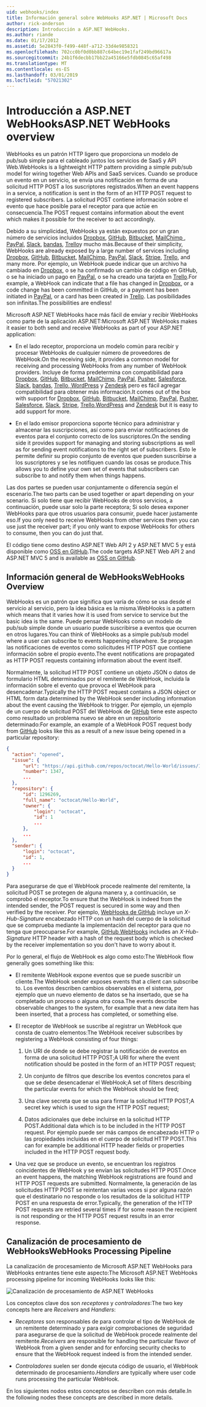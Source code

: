 ```yaml
---
uid: webhooks/index
title: Información general sobre WebHooks ASP.NET | Microsoft Docs
author: rick-anderson
description: Introducción a ASP.NET WebHooks.
ms.author: riande
ms.date: 01/17/2012
ms.assetid: 5e2843f0-f499-448f-a712-33d4e9858321
ms.openlocfilehash: 702cc0bf0d0bb887c64bec19e1faf249bd96617a
ms.sourcegitcommit: 24b1f6decbb17bb22a45166e5fdb0845c65af498
ms.translationtype: MT
ms.contentlocale: es-ES
ms.lasthandoff: 03/01/2019
ms.locfileid: "57021302"
---
```

# <a name="aspnet-webhooks-overview"></a><span data-ttu-id="74b36-103">Introducción a ASP.NET WebHooks</span><span class="sxs-lookup"><span data-stu-id="74b36-103">ASP.NET WebHooks overview</span></span>

<span data-ttu-id="74b36-104">WebHooks es un patrón HTTP ligero que proporciona un modelo de pub/sub simple para el cableado juntos los servicios de SaaS y API Web.</span><span class="sxs-lookup"><span data-stu-id="74b36-104">WebHooks is a lightweight HTTP pattern providing a simple pub/sub model for wiring together Web APIs and SaaS services.</span></span> <span data-ttu-id="74b36-105">Cuando se produce un evento en un servicio, se envía una notificación en forma de una solicitud HTTP POST a los suscriptores registrados.</span><span class="sxs-lookup"><span data-stu-id="74b36-105">When an event happens in a service, a notification is sent in the form of an HTTP POST request to registered subscribers.</span></span> <span data-ttu-id="74b36-106">La solicitud POST contiene información sobre el evento que hace posible para el receptor para que actúe en consecuencia.</span><span class="sxs-lookup"><span data-stu-id="74b36-106">The POST request contains information about the event which makes it possible for the receiver to act accordingly.</span></span>

<span data-ttu-id="74b36-107">Debido a su simplicidad, WebHooks ya están expuestos por un gran número de servicios incluidos [Dropbox](http://dropbox.com/), [GitHub](http://www.github.com/), [Bitbucket](https://bitbucket.org/), [MailChimp ](http://www.mailchimp.com/), [PayPal](http://www.paypal.com/), [Slack](http://www.slack.com), [bandas](http://www.stripe.com), [Trello](http://www.trello.com/)y mucho más.</span><span class="sxs-lookup"><span data-stu-id="74b36-107">Because of their simplicity, WebHooks are already exposed by a large number of services including [Dropbox](http://dropbox.com/), [GitHub](http://www.github.com/), [Bitbucket](https://bitbucket.org/), [MailChimp](http://www.mailchimp.com/), [PayPal](http://www.paypal.com/), [Slack](http://www.slack.com), [Stripe](http://www.stripe.com), [Trello](http://www.trello.com/), and many more.</span></span> <span data-ttu-id="74b36-108">Por ejemplo, un WebHook puede indicar que un archivo ha cambiado en [Dropbox](http://dropbox.com/), o se ha confirmado un cambio de código en GitHub, o se ha iniciado un pago en [PayPal](http://www.paypal.com/), o se ha creado una tarjeta en [ Trello](http://www.trello.com/).</span><span class="sxs-lookup"><span data-stu-id="74b36-108">For example, a WebHook can indicate that a file has changed in [Dropbox](http://dropbox.com/), or a code change has been committed in GitHub, or a payment has been initiated in [PayPal](http://www.paypal.com/), or a card has been created in [Trello](http://www.trello.com/).</span></span> <span data-ttu-id="74b36-109">Las posibilidades son infinitas.</span><span class="sxs-lookup"><span data-stu-id="74b36-109">The possibilities are endless!</span></span>

<span data-ttu-id="74b36-110">Microsoft ASP.NET WebHooks hace más fácil de enviar y recibir WebHooks como parte de la aplicación ASP.NET:</span><span class="sxs-lookup"><span data-stu-id="74b36-110">Microsoft ASP.NET WebHooks makes it easier to both send and receive WebHooks as part of your ASP.NET application:</span></span>

* <span data-ttu-id="74b36-111">En el lado receptor, proporciona un modelo común para recibir y procesar WebHooks de cualquier número de proveedores de WebHook.</span><span class="sxs-lookup"><span data-stu-id="74b36-111">On the receiving side, it provides a common model for receiving and processing WebHooks from any number of WebHook providers.</span></span> <span data-ttu-id="74b36-112">Incluye de forma predetermina con compatibilidad para [Dropbox](http://dropbox.com/), [GitHub](http://www.github.com/), [Bitbucket](https://bitbucket.org/), [MailChimp](http://www.mailchimp.com/), [PayPal](http://www.paypal.com/), [Pusher](http://www.pusher.com), [Salesforce](http://www.salesforce.com), [Slack](http://www.slack.com), [bandas](http://www.stripe.com), [Trello](http://www.trello.com/),[ WordPress](http://www.wordpress.com) y [Zendesk](https://www.zendesk.com/) pero es fácil agregar compatibilidad para obtener más información.</span><span class="sxs-lookup"><span data-stu-id="74b36-112">It comes out of the box with support for [Dropbox](http://dropbox.com/), [GitHub](http://www.github.com/), [Bitbucket](https://bitbucket.org/), [MailChimp](http://www.mailchimp.com/), [PayPal](http://www.paypal.com/), [Pusher](http://www.pusher.com), [Salesforce](http://www.salesforce.com), [Slack](http://www.slack.com), [Stripe](http://www.stripe.com), [Trello](http://www.trello.com/),[WordPress](http://www.wordpress.com) and [Zendesk](https://www.zendesk.com/) but it is easy to add support for more.</span></span>

* <span data-ttu-id="74b36-113">En el lado emisor proporciona soporte técnico para administrar y almacenar las suscripciones, así como para enviar notificaciones de eventos para el conjunto correcto de los suscriptores.</span><span class="sxs-lookup"><span data-stu-id="74b36-113">On the sending side it provides support for managing and storing subscriptions as well as for sending event notifications to the right set of subscribers.</span></span> <span data-ttu-id="74b36-114">Esto le permite definir su propio conjunto de eventos que pueden suscribirse a los suscriptores y se les notifiquen cuando las cosas se produce.</span><span class="sxs-lookup"><span data-stu-id="74b36-114">This allows you to define your own set of events that subscribers can subscribe to and notify them when things happens.</span></span>

<span data-ttu-id="74b36-115">Las dos partes se pueden usar conjuntamente o diferencia según el escenario.</span><span class="sxs-lookup"><span data-stu-id="74b36-115">The two parts can be used together or apart depending on your scenario.</span></span> <span data-ttu-id="74b36-116">Si solo tiene que recibir WebHooks de otros servicios, a continuación, puede usar solo la parte receptora; Si solo desea exponer WebHooks para que otros usuarios para consumir, puede hacer justamente eso.</span><span class="sxs-lookup"><span data-stu-id="74b36-116">If you only need to receive WebHooks from other services then you can use just the receiver part; if you only want to expose WebHooks for others to consume, then you can do just that.</span></span>

<span data-ttu-id="74b36-117">El código tiene como destino ASP.NET Web API 2 y ASP.NET MVC 5 y está disponible como [OSS en GitHub](https://github.com/aspnet/WebHooks).</span><span class="sxs-lookup"><span data-stu-id="74b36-117">The code targets ASP.NET Web API 2 and ASP.NET MVC 5 and is available as [OSS on GitHub](https://github.com/aspnet/WebHooks).</span></span>

## <a name="webhooks-overview"></a><span data-ttu-id="74b36-118">Información general de WebHooks</span><span class="sxs-lookup"><span data-stu-id="74b36-118">WebHooks Overview</span></span>

<span data-ttu-id="74b36-119">WebHooks es un patrón que significa que varía de cómo se usa desde el servicio al servicio, pero la idea básica es la misma.</span><span class="sxs-lookup"><span data-stu-id="74b36-119">WebHooks is a pattern which means that it varies how it is used from service to service but the basic idea is the same.</span></span> <span data-ttu-id="74b36-120">Puede pensar WebHooks como un modelo de pub/sub simple donde un usuario puede suscribirse a eventos que ocurren en otros lugares.</span><span class="sxs-lookup"><span data-stu-id="74b36-120">You can think of WebHooks as a simple pub/sub model where a user can subscribe to events happening elsewhere.</span></span> <span data-ttu-id="74b36-121">Se propagan las notificaciones de eventos como solicitudes HTTP POST que contiene información sobre el propio evento.</span><span class="sxs-lookup"><span data-stu-id="74b36-121">The event notifications are propagated as HTTP POST requests containing information about the event itself.</span></span>

<span data-ttu-id="74b36-122">Normalmente, la solicitud HTTP POST contiene un objeto JSON o datos de formulario HTML determinados por el remitente de WebHook, incluida la información sobre el evento que provoca el WebHook para desencadenar.</span><span class="sxs-lookup"><span data-stu-id="74b36-122">Typically the HTTP POST request contains a JSON object or HTML form data determined by the WebHook sender including information about the event causing the WebHook to trigger.</span></span> <span data-ttu-id="74b36-123">Por ejemplo, un ejemplo de un cuerpo de solicitud POST del WebHook de [GitHub](http://www.github.com/) tiene este aspecto como resultado un problema nuevo se abre en un repositorio determinado:</span><span class="sxs-lookup"><span data-stu-id="74b36-123">For example, an example of a WebHook POST request body from [GitHub](http://www.github.com/) looks like this as a result of a new issue being opened in a particular repository:</span></span>

```json
{
  "action": "opened",
  "issue": {
      "url": "https://api.github.com/repos/octocat/Hello-World/issues/1347",
      "number": 1347,
      ...
  },
  "repository": {
      "id": 1296269,
      "full_name": "octocat/Hello-World",
      "owner": {
          "login": "octocat",
          "id": 1
          ...
      },
      ...
  },
  "sender": {
      "login": "octocat",
      "id": 1,
      ...
  }
}
```

<span data-ttu-id="74b36-124">Para asegurarse de que el WebHook procede realmente del remitente, la solicitud POST se protegen de alguna manera y, a continuación, se comprobó el receptor.</span><span class="sxs-lookup"><span data-stu-id="74b36-124">To ensure that the WebHook is indeed from the intended sender, the POST request is secured in some way and then verified by the receiver.</span></span> <span data-ttu-id="74b36-125">Por ejemplo, [WebHooks de GitHub](https://developer.github.com/webhooks/) incluye un *X-Hub-Signature* encabezado HTTP con un hash del cuerpo de la solicitud que se comprueba mediante la implementación del receptor para que no tenga que preocuparse.</span><span class="sxs-lookup"><span data-stu-id="74b36-125">For example, [GitHub WebHooks](https://developer.github.com/webhooks/) includes an *X-Hub-Signature* HTTP header with a hash of the request body which is checked by the receiver implementation so you don't have to worry about it.</span></span>

<span data-ttu-id="74b36-126">Por lo general, el flujo de WebHook es algo como esto:</span><span class="sxs-lookup"><span data-stu-id="74b36-126">The WebHook flow generally goes something like this:</span></span>

* <span data-ttu-id="74b36-127">El remitente WebHook expone eventos que se puede suscribir un cliente.</span><span class="sxs-lookup"><span data-stu-id="74b36-127">The WebHook sender exposes events that a client can subscribe to.</span></span> <span data-ttu-id="74b36-128">Los eventos describen cambios observables en el sistema, por ejemplo que un nuevo elemento de datos se ha insertado, que se ha completado un proceso o alguna otra cosa.</span><span class="sxs-lookup"><span data-stu-id="74b36-128">The events describe observable changes to the system, for example that a new data item has been inserted, that a process has completed, or something else.</span></span>

* <span data-ttu-id="74b36-129">El receptor de WebHook se suscribe al registrar un WebHook que consta de cuatro elementos:</span><span class="sxs-lookup"><span data-stu-id="74b36-129">The WebHook receiver subscribes by registering a WebHook consisting of four things:</span></span>

     1. <span data-ttu-id="74b36-130">Un URI de donde se debe registrar la notificación de eventos en forma de una solicitud HTTP POST;</span><span class="sxs-lookup"><span data-stu-id="74b36-130">A URI for where the event notification should be posted in the form of an HTTP POST request;</span></span>

     2. <span data-ttu-id="74b36-131">Un conjunto de filtros que describe los eventos concretos para el que se debe desencadenar el WebHook;</span><span class="sxs-lookup"><span data-stu-id="74b36-131">A set of filters describing the particular events for which the WebHook should be fired;</span></span>

     3. <span data-ttu-id="74b36-132">Una clave secreta que se usa para firmar la solicitud HTTP POST;</span><span class="sxs-lookup"><span data-stu-id="74b36-132">A secret key which is used to sign the HTTP POST request;</span></span>

     4. <span data-ttu-id="74b36-133">Datos adicionales que debe incluirse en la solicitud HTTP POST.</span><span class="sxs-lookup"><span data-stu-id="74b36-133">Additional data which is to be included in the HTTP POST request.</span></span> <span data-ttu-id="74b36-134">Por ejemplo puede ser más campos de encabezado HTTP o las propiedades incluidas en el cuerpo de solicitud HTTP POST.</span><span class="sxs-lookup"><span data-stu-id="74b36-134">This can for example be additional HTTP header fields or properties included in the HTTP POST request body.</span></span>

* <span data-ttu-id="74b36-135">Una vez que se produce un evento, se encuentran los registros coincidentes de WebHook y se envían las solicitudes HTTP POST.</span><span class="sxs-lookup"><span data-stu-id="74b36-135">Once an event happens, the matching WebHook registrations are found and HTTP POST requests are submitted.</span></span> <span data-ttu-id="74b36-136">Normalmente, la generación de las solicitudes HTTP POST se reintentan varias veces si por alguna razón que el destinatario no responde o los resultados de la solicitud HTTP POST en una respuesta de error.</span><span class="sxs-lookup"><span data-stu-id="74b36-136">Typically, the generation of the HTTP POST requests are retried several times if for some reason the recipient is not responding or the HTTP POST request results in an error response.</span></span>

## <a name="webhooks-processing-pipeline"></a><span data-ttu-id="74b36-137">Canalización de procesamiento de WebHooks</span><span class="sxs-lookup"><span data-stu-id="74b36-137">WebHooks Processing Pipeline</span></span>

<span data-ttu-id="74b36-138">La canalización de procesamiento de Microsoft ASP.NET WebHooks para WebHooks entrantes tiene este aspecto:</span><span class="sxs-lookup"><span data-stu-id="74b36-138">The Microsoft ASP.NET WebHooks processing pipeline for incoming WebHooks looks like this:</span></span>

![Canalización de procesamiento de ASP.NET WebHooks](_static/WebHookReceivers.png)

<span data-ttu-id="74b36-140">Los conceptos clave dos son *receptores* y *controladores*:</span><span class="sxs-lookup"><span data-stu-id="74b36-140">The two key concepts here are *Receivers* and *Handlers*:</span></span>

* <span data-ttu-id="74b36-141">*Receptores* son responsables de para controlar el tipo de WebHook de un remitente determinado y para exigir comprobaciones de seguridad para asegurarse de que la solicitud de WebHook procede realmente del remitente.</span><span class="sxs-lookup"><span data-stu-id="74b36-141">*Receivers* are responsible for handling the particular flavor of WebHook from a given sender and for enforcing security checks to ensure that the WebHook request indeed is from the intended sender.</span></span>

* <span data-ttu-id="74b36-142">*Controladores* suelen ser donde ejecuta código de usuario, el WebHook determinado de procesamiento.</span><span class="sxs-lookup"><span data-stu-id="74b36-142">*Handlers* are typically where user code runs processing the particular WebHook.</span></span>

<span data-ttu-id="74b36-143">En los siguientes nodos estos conceptos se describen con más detalle.</span><span class="sxs-lookup"><span data-stu-id="74b36-143">In the following nodes these concepts are described in more details.</span></span>

